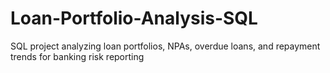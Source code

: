 # Loan-Portfolio-Analysis-SQL
SQL project analyzing loan portfolios, NPAs, overdue loans, and repayment trends for banking risk reporting
